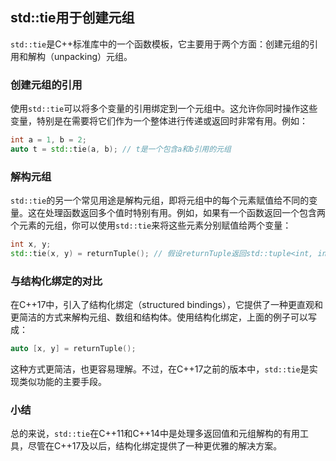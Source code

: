 ## std::tie用于创建元组

`std::tie`是C++标准库中的一个函数模板，它主要用于两个方面：创建元组的引用和解构（unpacking）元组。

### 创建元组的引用

使用`std::tie`可以将多个变量的引用绑定到一个元组中。这允许你同时操作这些变量，特别是在需要将它们作为一个整体进行传递或返回时非常有用。例如：

```cpp
int a = 1, b = 2;
auto t = std::tie(a, b); // t是一个包含a和b引用的元组
```

### 解构元组

`std::tie`的另一个常见用途是解构元组，即将元组中的每个元素赋值给不同的变量。这在处理函数返回多个值时特别有用。例如，如果有一个函数返回一个包含两个元素的元组，你可以使用`std::tie`来将这些元素分别赋值给两个变量：

```cpp
int x, y;
std::tie(x, y) = returnTuple(); // 假设returnTuple返回std::tuple<int, int>
```

### 与结构化绑定的对比

在C++17中，引入了结构化绑定（structured bindings），它提供了一种更直观和更简洁的方式来解构元组、数组和结构体。使用结构化绑定，上面的例子可以写成：

```cpp
auto [x, y] = returnTuple();
```

这种方式更简洁，也更容易理解。不过，在C++17之前的版本中，`std::tie`是实现类似功能的主要手段。

### 小结

总的来说，`std::tie`在C++11和C++14中是处理多返回值和元组解构的有用工具，尽管在C++17及以后，结构化绑定提供了一种更优雅的解决方案。